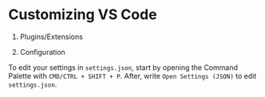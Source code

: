 # Customizing VS Code

1. Plugins/Extensions

2. Configuration

To edit your settings in `settings.json`, start by opening the Command Palette with `CMD/CTRL + SHIFT + P`.
After, write `Open Settings (JSON)` to edit `settings.json`.
